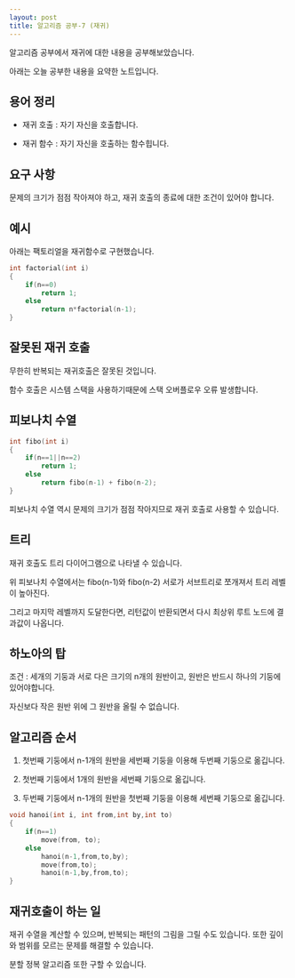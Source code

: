 ```yaml
---
layout: post
title: 알고리즘 공부-7 (재귀)
---
```


알고리즘 공부에서 재귀에 대한 내용을 공부해보았습니다.

아래는 오늘 공부한 내용을 요약한 노트입니다.

## 용어 정리

* 재귀 호출 : 자기 자신을 호출합니다.

* 재귀 함수 : 자기 자신을 호출하는 함수힙니다.

## 요구 사항

문제의 크기가 점점 작아져야 하고, 재귀 호출의 종료에 대한 조건이 있어야 합니다.

## 예시 

아래는 팩토리얼을 재귀함수로 구현했습니다.

```c++
int factorial(int i)
{
    if(n==0)
        return 1;
    else
        return n*factorial(n-1);
}
```

## 잘못된 재귀 호출

무한히 반복되는 재귀호출은 잘못된 것입니다.

함수 호출은 시스템 스택을 사용하기때문에 스택 오버플로우 오류 발생합니다.

## 피보나치 수열

```c++
int fibo(int i)
{
    if(n==1||n==2)
        return 1;
    else
        return fibo(n-1) + fibo(n-2);
}
```

피보나치 수열 역시 문제의 크기가 점점 작아지므로 재귀 호출로 사용할 수 있습니다.

## 트리

재귀 호출도 트리 다이어그램으로 나타낼 수 있습니다.

위 피보나치 수열에서는 fibo(n-1)와 fibo(n-2) 서로가 서브트리로 쪼개져서 트리 레벨이 높아진다.

그리고 마지막 레벨까지 도달한다면, 리턴값이 반환되면서 다시 최상위 루트 노드에 결과값이 나옵니다.

## 하노아의 탑

조건 : 세개의 기둥과 서로 다은 크기의 n개의 원반이고, 원반은 반드시 하나의 기둥에 있어야합니다.

자신보다 작은 원반 위에 그 원반을 올릴 수 없습니다.

## 알고리즘 순서

1. 첫번째 기둥에서 n-1개의 원반을 세번째 기둥을 이용해 두번째 기둥으로 옮깁니다.

1. 첫번째 기둥에서 1개의 원반을 세번째 기둥으로 옮깁니다.

1. 두번째 기둥에서 n-1개의 원반을 첫번째 기둥을 이용해 세번째 기둥으로 옮깁니다.

```c++
void hanoi(int i, int from,int by,int to)
{
    if(n==1)
        move(from, to);
    else
        hanoi(n-1,from,to,by);
        move(from,to);
        hanoi(n-1,by,from,to);
}
```

## 재귀호출이 하는 일

재귀 수열을 계산할 수 있으며, 반복되는 패턴의 그림을 그릴 수도 있습니다.
또한 깊이와 범위를 모르는 문제를 해결할 수 있습니다.

분할 정복 알고리즘 또한 구할 수 있습니다.